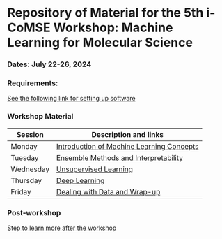 # Repository of Material for the 5th i-CoMSE Workshop: Machine Learning for Molecular Science
### Dates: July 22-26, 2024

### Requirements:
[See the following link for setting up software](Day_1/settingup.md)

### Workshop Material

| Session             |   Description and links      |
|---------------------|---------------------|
| Monday    | [Introduction of Machine Learning Concepts](Day_1/README.md)           |              
| Tuesday   | [Ensemble Methods and Interpretability ](Day_2/README.md)        |                
| Wednesday | [Unsupervised Learning](Day_3/README.md)                    |        
| Thursday | [Deep Learning](Day_4/README.md)                |               
| Friday    | [Dealing with Data and Wrap-up](Day_5/README.md)     	      	    |         

### Post-workshop
[Step to learn more after the workshop](nextsteps.md)
